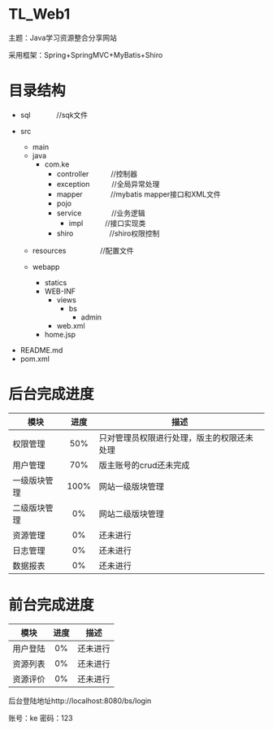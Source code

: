 # TL_Web1


主题：Java学习资源整合分享网站


采用框架：Spring+SpringMVC+MyBatis+Shiro

# 目录结构


* sql              //sqk文件</br>
* src
    * main
    * java
      * com.ke
        * controller           //控制器
        * exception           //全局异常处理</br>
        * mapper              //mybatis mapper接口和XML文件</br>
        * pojo              
        * service               //业务逻辑
            * impl           //接口实现类                  
        * shiro                  //shiro权限控制
    
     - resources                 //配置文件
        
     - webapp
        - statics
        - WEB-INF
            - views
                - bs
                    - admin 
            - web.xml
        - home.jsp
- README.md
- pom.xml


# 后台完成进度

| 模块 | 进度 |描述 |
| ------------- |:-------------:|--------|
| 权限管理 | 50% |只对管理员权限进行处理，版主的权限还未处理|
| 用户管理 | 70% |版主账号的crud还未完成|
| 一级版块管理 | 100% |网站一级版块管理|
| 二级版块管理 | 0% |网站二级版块管理|
| 资源管理 | 0% |还未进行|
| 日志管理 | 0% |还未进行|
| 数据报表 | 0% |还未进行|

# 前台完成进度

| 模块 | 进度 |描述 |
| ------------- |:-------------:|--------|
| 用户登陆 | 0% |还未进行|
| 资源列表 | 0% |还未进行|
| 资源评价 | 0% |还未进行|

后台登陆地址http://localhost:8080/bs/login

账号：ke
密码：123


